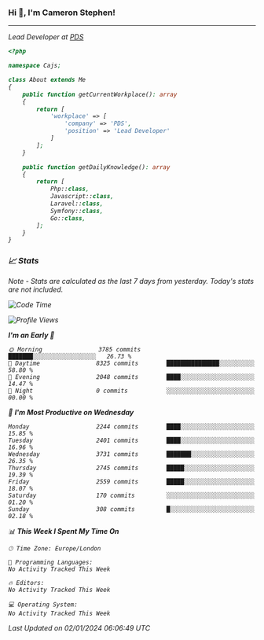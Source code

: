### Hi 👋, I'm Cameron Stephen!
<hr>
<p><em>Lead Developer at <a href="https://prindatasolutions.co.uk">PDS</a></p>


```php
<?php

namespace Cajs;

class About extends Me
{
    public function getCurrentWorkplace(): array
    {
        return [
            'workplace' => [
                'company' => 'PDS',
                'position' => 'Lead Developer'
            ]
        ];
    }

    public function getDailyKnowledge(): array
    {
        return [
            Php::class,
            Javascript::class,
            Laravel::class,
            Symfony::class,
            Go::class,
        ];
    }
}
```

### 📈 Stats
<p><em>Note - Stats are calculated as the last 7 days from yesterday. Today's stats are not included.</em></p>


<!--START_SECTION:waka-->
![Code Time](http://img.shields.io/badge/Code%20Time-3%2C644%20hrs%2014%20mins-blue)

![Profile Views](http://img.shields.io/badge/Profile%20Views-0-blue)

**I'm an Early 🐤** 

```text
🌞 Morning                3785 commits        ███████░░░░░░░░░░░░░░░░░░   26.73 % 
🌆 Daytime                8325 commits        ███████████████░░░░░░░░░░   58.80 % 
🌃 Evening                2048 commits        ████░░░░░░░░░░░░░░░░░░░░░   14.47 % 
🌙 Night                  0 commits           ░░░░░░░░░░░░░░░░░░░░░░░░░   00.00 % 
```
📅 **I'm Most Productive on Wednesday** 

```text
Monday                   2244 commits        ████░░░░░░░░░░░░░░░░░░░░░   15.85 % 
Tuesday                  2401 commits        ████░░░░░░░░░░░░░░░░░░░░░   16.96 % 
Wednesday                3731 commits        ███████░░░░░░░░░░░░░░░░░░   26.35 % 
Thursday                 2745 commits        █████░░░░░░░░░░░░░░░░░░░░   19.39 % 
Friday                   2559 commits        █████░░░░░░░░░░░░░░░░░░░░   18.07 % 
Saturday                 170 commits         ░░░░░░░░░░░░░░░░░░░░░░░░░   01.20 % 
Sunday                   308 commits         █░░░░░░░░░░░░░░░░░░░░░░░░   02.18 % 
```


📊 **This Week I Spent My Time On** 

```text
🕑︎ Time Zone: Europe/London

💬 Programming Languages: 
No Activity Tracked This Week

🔥 Editors: 
No Activity Tracked This Week

💻 Operating System: 
No Activity Tracked This Week
```


 Last Updated on 02/01/2024 06:06:49 UTC
<!--END_SECTION:waka-->
